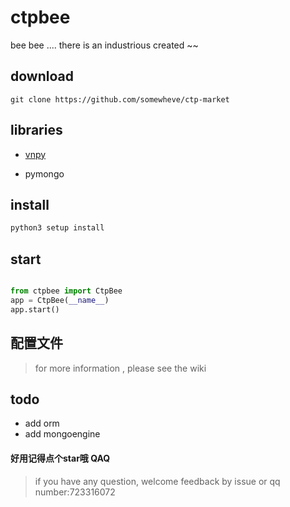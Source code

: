 # ctpbee

bee bee .... there is an industrious created ~~

## download 


```
git clone https://github.com/somewheve/ctp-market
```

## libraries

- [vnpy](https://github.com/vnpy/vnpy)

- pymongo

## install 
```bash
python3 setup install
```

## start 
```python

from ctpbee import CtpBee
app = CtpBee(__name__)
app.start()

```

## 配置文件 
> for more information , please see the wiki


## todo 
- add orm 
- add mongoengine

#### 好用记得点个star哦  QAQ

> if you have any question,  welcome feedback by issue or qq number:723316072
